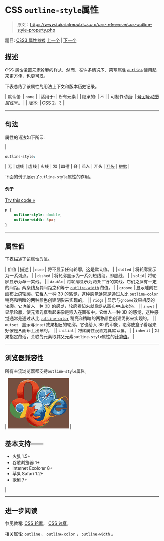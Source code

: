 # CSS `outline-style`属性

> 原文：<https://www.tutorialrepublic.com/css-reference/css-outline-style-property.php>

题目: [CSS3 属性参考](css3-properties.php) [上一个](css3-outline-offset-property.php) | [下一个](css-outline-width-property.php)

## 描述

CSS 属性设置元素轮廓的样式。然而，在许多情况下，简写属性 [`outline`](css-outline-property.php) 使用起来更方便，也更可取。

下表总结了该属性的用法上下文和版本历史记录。

| 默认值: | `none` |
| 适用于: | 所有元素 |
| 继承的: | 不 |
| 可制作动画: | [号*见*号*动图属性*号](css-animatable-properties.php)。 |
| 版本: | CSS 2，3 |

* * *

## 句法

属性的语法如下所示:

| 

```css
outline-style: 
```

 | 无 &#124; 虚线 &#124; 虚线 &#124; 实线 &#124; 双 &#124; 凹槽 &#124; 脊 &#124; 插入 &#124; 开头 &#124; [开头](../definitions.php#initial) &#124; [继承](../definitions.php#inherit) |

下面的例子展示了`outline-style`属性的作用。

#### 例子

[Try this code »](../codelab.php?topic=css&file=outline-style-property "Try this code using online Editor")

```css
p {
    outline-style: double;
    outline-width: 5px;
}
```

* * *

## 属性值

下表描述了该属性的值。

| 价值 | 描述 |
| `none` | 将不显示任何轮廓。这是默认值。 |
| `dotted` | 将轮廓显示为一系列点。 |
| `dashed` | 将轮廓显示为一系列短线段，即虚线。 |
| `solid` | 将轮廓显示为单一实线。 |
| `double` | 将轮廓显示为两条平行的实线，它们之间有一定的间距。两条线及其间距之和等于 [`outline-width`](css-outline-width-property.php) 的值。 |
| `groove` | 显示雕刻在画布上的轮廓。它给人一种 3D 的感觉，这种感觉通常是通过从比 [`outline-color`](css-outline-color-property.php) 稍亮和稍暗的两种颜色创建阴影来实现的。 |
| `ridge` | 显示与`groove`效果相反的轮廓。它也给人一种 3D 的感觉，轮廓看起来就像是从画布中出来的。 |
| `inset` | 显示轮廓，使元素的框看起来像是嵌入在画布中。它给人一种 3D 的感觉，这种感觉通常是通过从比 [`outline-color`](css-outline-color-property.php) 稍亮和稍暗的两种颜色创建阴影来实现的。 |
| `outset` | 显示与`inset`效果相反的轮廓。它也给人 3D 的印象，轮廓使盒子看起来好像是从画布上出来的。 |
| `initial` | 将此属性设置为其默认值。 |
| `inherit` | 如果指定的话，关联的元素取其父元素`outline-style`属性的[计算值](../definitions.php#computed-value)。 |

* * *

## 浏览器兼容性

所有主流浏览器都支持`outline-style`属性。

| ![Browsers Icon](img/e9331123c77668c1832e541c2fca1002.png) | 

## 基本支持——

*   火狐 1.5+
*   谷歌浏览器 1+
*   Internet Explorer 8+
*   苹果 Safari 1.2+
*   歌剧 7+

 |

* * *

## 进一步阅读

参见教程: [CSS 轮廓](../css-tutorial/css-outline.php)， [CSS 边框](../css-tutorial/css-border.php)。

相关属性: [`outline`](css-outline-property.php) ， [`outline-color`](css-outline-color-property.php) ， [`outline-width`](css-outline-width-property.php) 。